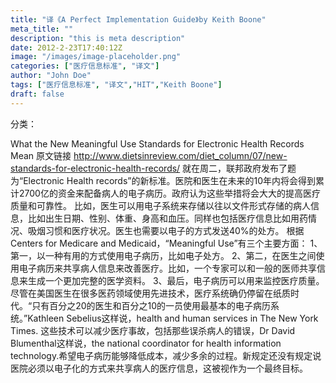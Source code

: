 ```yaml
---
title: "译《A Perfect Implementation Guide》by Keith Boone"
meta_title: ""
description: "this is meta description"
date: 2012-2-23T17:40:12Z
image: "/images/image-placeholder.png"
categories: ["医疗信息标准", "译文"]
author: "John Doe"
tags: ["医疗信息标准", "译文","HIT","Keith Boone"]
draft: false
---
```




分类：

What the New Meaningful Use Standards for Electronic Health Records Mean
原文链接
http://www.dietsinreview.com/diet_column/07/new-standards-for-electronic-health-records/
就在周二，联邦政府发布了题为“Electronic Health records”的新标准。医院和医生在未来的10年内将会得到累计2700亿的资金来配备病人的电子病历。政府认为这些举措将会大大的提高医疗质量和可靠性。
比如，医生可以用电子系统来存储以往以文件形式存储的病人信息，比如出生日期、性别、体重、身高和血压。同样也包括医疗信息比如用药情况、吸烟习惯和医疗状况。医生也需要以电子的方式发送40%的处方。
根据Centers for Medicare and Medicaid，“Meaningful Use”有三个主要方面：
1、第一，以一种有用的方式使用电子病历，比如电子处方。
2、第二，在医生之间使用电子病历来共享病人信息来改善医疗。比如，一个专家可以和一般的医师共享信息来生成一个更加完整的医学资料。
3、最后，电子病历可以用来监控医疗质量。
尽管在美国医生在很多医药领域使用先进技术，医疗系统确仍停留在纸质时代。“只有百分之20的医生和百分之10的一员使用最基本的电子病历系统。”Kathleen Sebelius这样说，health and human services in The New York Times.
这些技术可以减少医疗事故，包括那些误杀病人的错误，Dr David Blumenthal这样说，the national coordinator for health information technology.希望电子病历能够降低成本，减少多余的过程。新规定还没有规定说医院必须以电子化的方式来共享病人的医疗信息，这被视作为一个最终目标。
